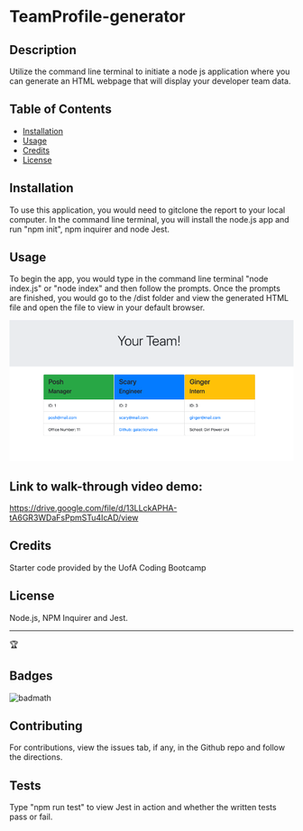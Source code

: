 # TeamProfile-generator

    
## Description 
Utilize the command line terminal to initiate a node js application where you can generate an HTML webpage that will display your developer team data. 

## Table of Contents 
* [Installation](#installation)
* [Usage](#usage)
* [Credits](#credits)
* [License](#license)

## Installation 
To use this application, you would need to gitclone the report to your local computer. In the command line terminal, you will install the node.js app and run "npm init", npm inquirer and node Jest.

## Usage 
To begin the app, you would type in the command line terminal "node index.js" or "node index" and then follow the prompts. Once the prompts are finished, you would go to the /dist folder and view the generated HTML file and open the file to view in your default browser. 

![picture](./teamgen.png)

## Link to walk-through video demo:
https://drive.google.com/file/d/13LLckAPHA-tA6GR3WDaFsPpmSTu4IcAD/view
    
## Credits 
Starter code provided by the UofA Coding Bootcamp

## License 
Node.js, NPM Inquirer and Jest.

---
🏆 
## Badges
![badmath](https://img.shields.io/github/languages/top/nielsenjared/badmath)

## Contributing 
For contributions, view the issues tab, if any, in the Github repo and follow the directions.

## Tests 
Type "npm run test" to view Jest in action and whether the written tests pass or fail.
